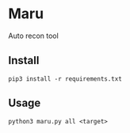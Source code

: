 # Maru

Auto recon tool

## Install
```
pip3 install -r requirements.txt
```

## Usage
```
python3 maru.py all <target>
```
